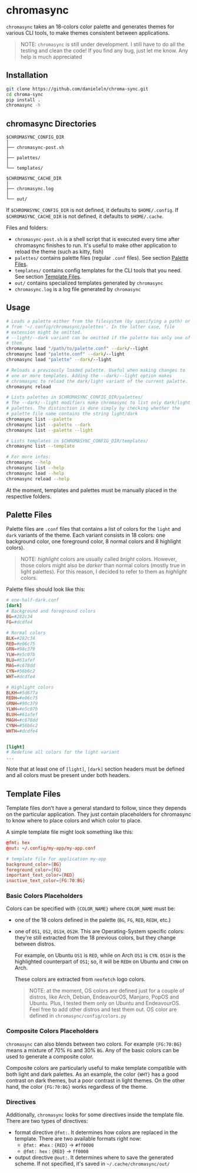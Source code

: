 # chromasync
`chromasync` takes an 18-colors color palette and generates themes for
various CLI tools, to make themes consistent between applications.

> NOTE: `chromasync` is still under development. I still have to do
> all the testing and clean the code!
> If you find any bug, just let me know. Any help is much appreciated



## Installation
```bash
git clone https://github.com/danieleln/chroma-sync.git
cd chroma-sync
pip install .
chromasync -h
```



## chromasync Directories
```
$CHROMASYNC_CONFIG_DIR
│
├── chromasync-post.sh
│
├── palettes/ 
│
└── templates/

$CHROMASYNC_CACHE_DIR
│
├── chromasync.log
│
└── out/
```

If `$CHROMASYNC_CONFIG_DIR` is not defined, it defaults to `$HOME/.config`.
If `$CHROMASYNC_CACHE_DIR` is not defined, it defaults to `$HOME/.cache`.


Files and folders:

- `chromasync-post.sh` is a shell script that is executed every
  time after chromasync finishes to run. It's useful to make other
  application to reload the theme (such as kitty, fish)
- `palettes/` contains palette files (regular `.conf` files). See section
  [Palette Files](#palette-files).
- `templates/` contains config templates for the CLI tools that
  you need. See section [Template Files](#template-files).
- `out/` contains specialized templates generated by `chromasync`
- `chromasync.log` is a log file generated by `chromasync`



## Usage
```bash
# Loads a palette either from the filesystem (by specifying a path) or
# from '~/.config/chromasync/palettes'. In the latter case, file
# extension might be omitted.
# --light/--dark variant can be omitted if the palette has only one of
# them.
chromasync load "/path/to/palette.conf" --dark/--light
chromasync load "palette.conf" --dark/--light
chromasync load "palette" --dark/--light

# Reloads a previously loaded palette. Useful when making changes to
# one or more templates. Adding the --dark/--light option makes
# chromasync to reload the dark/light variant of the current palette.
chromasync reload

# Lists palettes in $CHROMASYNC_CONFIG_DIR/palettes/
# The --dark/--light modifiers make chromasync to list only dark/light
# palettes. The distinction is done simply by checking whether the
# palette file name contains the string light/dark
chromasync list --palette
chromasync list --palette --dark
chromasync list --palette --light

# Lists templates in $CHROMASYNC_CONFIG_DIR/templates/
chromasync list --template

# For more infos:
chromasync --help
chromasync list --help
chromasync load --help
chromasync reload --help
```

At the moment, templates and palettes must be manually placed in the 
respective folders.




## Palette Files
Palette files are `.conf` files that contains a list of colors for the
`light` and `dark` variants of the theme.
Each variant consists in 18 colors: one background color, one foreground
color, 8 normal colors and 8 highlight colors).

> NOTE: *highlight* colors are usually called *bright* colors. However,
> those colors might also be *darker* than normal colors (mostly true
> in light palettes). For this reason, I decided to refer to them as
> *highlight* colors.

Palette files should look like this:
```conf
# one-half-dark.conf
[dark]
# Background and foreground colors
BG=#282c34
FG=#dcdfe4

# Normal colors
BLK=#282c34
RED=#e06c75
GRN=#98c379
YLW=#e5c07b
BLU=#61afef
MAG=#c678dd
CYN=#56b6c2
WHT=#dcdfe4

# Highlight colors
BLKH=#5d677a
REDH=#e06c75
GRNH=#98c379
YLWH=#e5c07b
BLUH=#61afef
MAGH=#c678dd
CYNH=#56b6c2
WHTH=#dcdfe4


[light]
# Redefine all colors for the light variant
...
```
Note that at least one of `[light]`, `[dark]` section headers must be
defined and all colors must be present under both headers.



## Template Files
Template files don't have a general standard to follow, since they
depends on the particular application.
They just contain placeholders for chromasync to know where to place
colors and which color to place.

A simple template file might look something like this:
```conf
@fmt: hex
@out: ~/.config/my-app/my-app.conf

# template file for application my-app
background_color={BG}
foreground_color={FG}
important_text_color={RED}
inactive_text_color={FG:70:BG}
```

### Basic Colors Placeholders
Colors can be specified with `{COLOR_NAME}` where `COLOR_NAME` must be:

- one of the 18 colors defined in the palette (`BG`, `FG`, `RED`, `REDH`, etc.)
- one of `OS1`, `OS2`, `OS1H`, `OS2H`. This are Operating-System specific
  colors: they're still extracted from the 18 previous colors, but they
  change between distros.

  For example, on Ubuntu `OS1` is `RED`, while on Arch `OS1` is `CYN`.
  `OS1H` is the highlighted counterpart of `OS1`; so, it will be `REDH`
  on Ubuntu and `CYNH` on Arch.

  These colors are extracted from `neofetch` logo colors.


  > NOTE: at the moment, OS colors are defined just for a couple of 
  > distros, like Arch, Debian, EndeavourOS, Manjaro, PopOS and Ubuntu.
  > Plus, I tested them only on Ubuntu and EndeavourOS.
  > Feel free to add other distros and test them out. OS color are
  > defined in `chromasync/config/colors.py`


### Composite Colors Placeholders
`chromasync` can also blends between two colors. For example `{FG:70:BG}`
means a mixture of 70% `FG` and 30% `BG`. Any of the basic colors can
be used to generate a composite color.

Composite colors are particularly useful to make template compatible
with both light and dark palettes.
As an example, the color `{WHT}` has a good contrast on dark themes,
but a poor contrast in light themes.
On the other hand, the color `{FG:70:BG}` works regardless of the theme.


### Directives
Additionally, `chromasync` looks for some directives inside the template
file. There are two types of directives:

- format directive `@fmt:`. It determines how colors are replaced in
  the template. There are two available formats right now:
    - `@fmt: #hex` : `{RED}` -> `#ff0000`
    - `@fmt: hex`  : `{RED}` -> `ff0000`
- output directive `@out:`. It determines where to save the generated
  scheme. If not specified, it's saved in `~/.cache/chromasync/out/`
